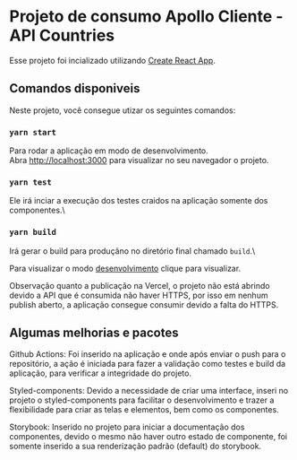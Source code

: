 # Projeto de consumo Apollo Cliente - API Countries

Esse projeto foi incializado utilizando [Create React App](https://github.com/facebook/create-react-app).

## Comandos disponiveis

Neste projeto, você consegue utizar os seguintes comandos:

### `yarn start`

Para rodar a aplicação em modo de desenvolvimento.\
Abra [http://localhost:3000](http://localhost:3000) para visualizar no seu navegador o projeto.

### `yarn test`

Ele irá inciar a execução dos testes craidos na aplicação somente dos componentes.\

### `yarn build`

Irá gerar o build para produçãno no diretório final chamado `build`.\

Para visualizar o modo [desenvolvimento](https://datuniano-softplan.vercel.app/) clique para visualizar.

Observação quanto a publicação na Vercel, o projeto não está abrindo devido a API que é consumida não haver HTTPS, por isso em nenhum publish aberto, a aplicação consegue consumir devido a falta do HTTPS.

## Algumas melhorias e pacotes

Github Actions: Foi inserido na aplicação e onde após enviar o push para o repositório, a ação é iniciada para fazer a validação como testes e build da aplicação, para verificar a integridade do projeto.

Styled-components: Devido a necessidade de criar uma interface, inseri no projeto o styled-components para facilitar o desenvolvimento e trazer a flexibilidade para criar as telas e elementos, bem como os componentes.

Storybook: Inserido no projeto para iniciar a documentação dos componentes, devido o mesmo não haver outro estado de componente, foi somente inserido a sua renderização padrão (default) do storybook.
